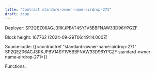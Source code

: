 ```yaml
---
title: "Contract standard-owner-name-airdrop-271"
draft: true
---
```

Deployer: SP2QEZ06AGJ3RKJPBV14SY1V5BBFNAW33D96YPGZF


 



Block height: 167762 (2024-09-29T06:49:14.000Z)

Source code: {{<contractref "standard-owner-name-airdrop-271" SP2QEZ06AGJ3RKJPBV14SY1V5BBFNAW33D96YPGZF standard-owner-name-airdrop-271>}}

Functions:


